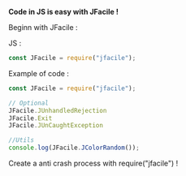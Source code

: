 **Code in JS is easy with JFacile !**

Beginn with JFacile : 

JS :
```js
const JFacile = require("jfacile");
```

Example of code : 

```js
const JFacile = require("jfacile");

// Optional
JFacile.JUnhandledRejection
JFacile.Exit
JFacile.JUnCaughtException

//Utils
console.log(JFacile.JColorRandom());
```

Create a anti crash process with require("jfacile") !